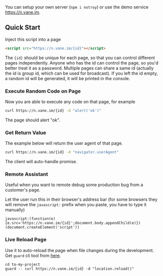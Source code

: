 You can setup your own server (`npm i notroy`) or use the demo service https://n.vane.im.

## Quick Start


Inject this script into a page

```html
<script src="https://n.vane.im/{id}"></script>
```

The `{id}` should be unique for each page, so that you can control different pages
independently. Anyone who has the id can control the page, so you'd better treat it as
a password. Multiple pages can share a same id (actually the id is group id, which can be used for broadcast).
If you left the id empty, a random id will be generated, it will be printed in the console.


### Execute Random Code on Page

Now you are able to execute any code on that page, for example

```bash
curl https://n.vane.im/{id} -d "alert('ok')"
```

The page should alert "ok".


### Get Return Value

The example below will return the user agent of that page.

```bash
curl https://n.vane.im/{id} -d "navigator.userAgent"
```

The client will auto-handle promise.

### Remote Assistant

Useful when you want to remote debug some production bug from a customer's page.

Let the user run this in their browser's address bar (for some browsers they will remove the `javascript:` prefix when you paste, you have to type it manually)

```
javascript:(function(e){e.src='https://n.vane.im/{id}';document.body.appendChild(e)})(document.createElement('script'))
```


### Live Reload Page

Use it to auto-reload the page
when file changes during the development.
Get `guard` cli tool from [here](https://github.com/ysmood/gokit).

```
cd to-my-project
guard -- curl https://n.vane.im/{id} -d "location.reload()"
```
